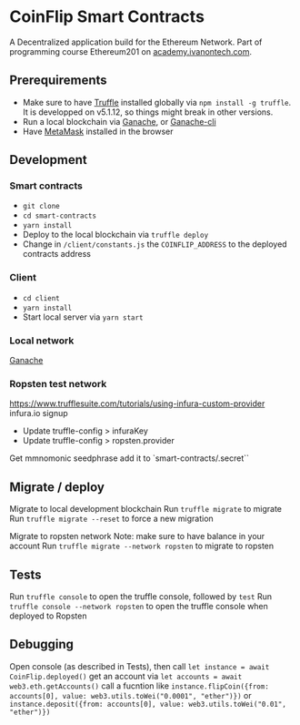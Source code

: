 # CoinFlip Smart Contracts

A Decentralized application build for the Ethereum Network.
Part of programming course Ethereum201 on [academy.ivanontech.com](https://academy.ivanontech.com/a/17936/3zF57WQv).

## Prerequirements

- Make sure to have [Truffle](https://www.trufflesuite.com/docs) installed globally via `npm install -g truffle`. It is developped on v5.1.12, so things might break in other versions.
- Run a local blockchain via [Ganache](https://www.trufflesuite.com/docs/ganache/overview), or [Ganache-cli](https://github.com/trufflesuite/ganache-cli)
- Have [MetaMask](https://metamask.io/) installed in the browser

## Development

### Smart contracts

- `git clone`
- `cd smart-contracts`
- `yarn install`
- Deploy to the local blockchain via `truffle deploy`
- Change in `/client/constants.js` the `COINFLIP_ADDRESS` to the deployed contracts address

### Client

- `cd client`
- `yarn install`
- Start local server via `yarn start`

### Local network

[Ganache](https://www.trufflesuite.com/docs/ganache/overview)

### Ropsten test network

https://www.trufflesuite.com/tutorials/using-infura-custom-provider
infura.io signup

- Update truffle-config > infuraKey
- Update truffle-config > ropsten.provider

Get mmnomonic seedphrase add it to `smart-contracts/.secret``

## Migrate / deploy

Migrate to local development blockchain
Run `truffle migrate` to migrate
Run `truffle migrate --reset` to force a new migration

Migrate to ropsten network
Note: make sure to have balance in your account
Run `truffle migrate --network ropsten` to migrate to ropsten

## Tests

Run `truffle console` to open the truffle console, followed by `test`
Run `truffle console --network ropsten` to open the truffle console when deployed to Ropsten

## Debugging

Open console (as described in Tests), then call `let instance = await CoinFlip.deployed()`
get an account via `let accounts = await web3.eth.getAccounts()`
call a fucntion like `instance.flipCoin({from: accounts[0], value: web3.utils.toWei("0.0001", "ether")})`
or `instance.deposit({from: accounts[0], value: web3.utils.toWei("0.01", "ether")})`
